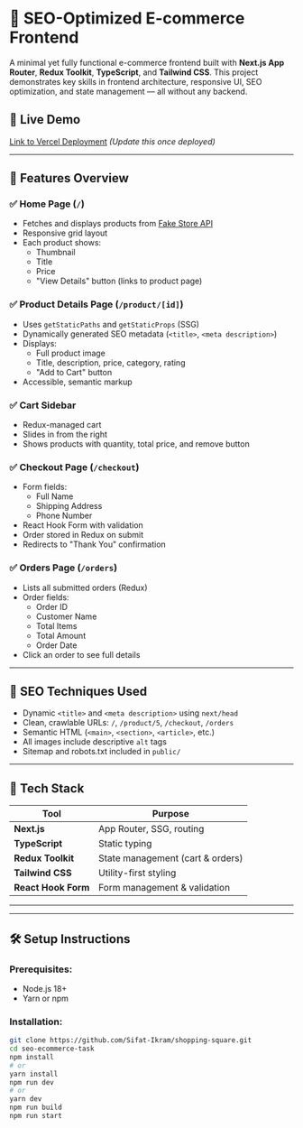 # 🛒 SEO-Optimized E-commerce Frontend

A minimal yet fully functional e-commerce frontend built with **Next.js App Router**, **Redux Toolkit**, **TypeScript**, and **Tailwind CSS**. This project demonstrates key skills in frontend architecture, responsive UI, SEO optimization, and state management — all without any backend.

## 🚀 Live Demo

[Link to Vercel Deployment](https://shopping-square.vercel.app/) *(Update this once deployed)*

---

## 📁 Features Overview

### ✅ Home Page (`/`)
- Fetches and displays products from [Fake Store API](https://fakestoreapi.com/products)
- Responsive grid layout
- Each product shows:
  - Thumbnail
  - Title
  - Price
  - "View Details" button (links to product page)

### ✅ Product Details Page (`/product/[id]`)
- Uses `getStaticPaths` and `getStaticProps` (SSG)
- Dynamically generated SEO metadata (`<title>`, `<meta description>`)
- Displays:
  - Full product image
  - Title, description, price, category, rating
  - "Add to Cart" button
- Accessible, semantic markup

### ✅ Cart Sidebar
- Redux-managed cart
- Slides in from the right
- Shows products with quantity, total price, and remove button

### ✅ Checkout Page (`/checkout`)
- Form fields:
  - Full Name
  - Shipping Address
  - Phone Number
- React Hook Form with validation
- Order stored in Redux on submit
- Redirects to "Thank You" confirmation

### ✅ Orders Page (`/orders`)
- Lists all submitted orders (Redux)
- Order fields:
  - Order ID
  - Customer Name
  - Total Items
  - Total Amount
  - Order Date
- Click an order to see full details

---

## 🧠 SEO Techniques Used

- Dynamic `<title>` and `<meta description>` using `next/head`
- Clean, crawlable URLs: `/`, `/product/5`, `/checkout`, `/orders`
- Semantic HTML (`<main>`, `<section>`, `<article>`, etc.)
- All images include descriptive `alt` tags
- Sitemap and robots.txt included in `public/`

---

## 🧱 Tech Stack

| Tool             | Purpose                      |
|------------------|------------------------------|
| **Next.js**      | App Router, SSG, routing     |
| **TypeScript**   | Static typing                |
| **Redux Toolkit**| State management (cart & orders) |
| **Tailwind CSS** | Utility-first styling        |
| **React Hook Form** | Form management & validation |

---

---

## 🛠️ Setup Instructions

### Prerequisites:
- Node.js 18+
- Yarn or npm

### Installation:

```bash
git clone https://github.com/Sifat-Ikram/shopping-square.git
cd seo-ecommerce-task
npm install
# or
yarn install
npm run dev
# or
yarn dev
npm run build
npm run start

